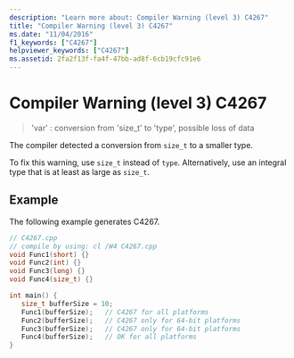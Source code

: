 ```yaml
---
description: "Learn more about: Compiler Warning (level 3) C4267"
title: "Compiler Warning (level 3) C4267"
ms.date: "11/04/2016"
f1_keywords: ["C4267"]
helpviewer_keywords: ["C4267"]
ms.assetid: 2fa2f13f-fa4f-47bb-ad8f-6cb19cfc91e6
---
```

# Compiler Warning (level 3) C4267

> 'var' : conversion from 'size_t' to 'type', possible loss of data

The compiler detected a conversion from `size_t` to a smaller type.

To fix this warning, use `size_t` instead of `type`. Alternatively, use an integral type that is at least as large as `size_t`.

## Example

The following example generates C4267.

```cpp
// C4267.cpp
// compile by using: cl /W4 C4267.cpp
void Func1(short) {}
void Func2(int) {}
void Func3(long) {}
void Func4(size_t) {}

int main() {
   size_t bufferSize = 10;
   Func1(bufferSize);   // C4267 for all platforms
   Func2(bufferSize);   // C4267 only for 64-bit platforms
   Func3(bufferSize);   // C4267 only for 64-bit platforms
   Func4(bufferSize);   // OK for all platforms
}
```
